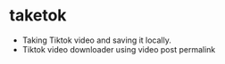 # taketok
- Taking Tiktok video and saving it locally.
- Tiktok video downloader using video post permalink
